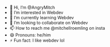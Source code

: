 - 👋 Hi, I’m @AngryMitch
- 👀 I’m interested in Webdev
- 🌱 I’m currently learning Webdev
- 💞️ I’m looking to collaborate on Webdev
- 📫 How to reach me @mitchellroemling on insta
- 😄 Pronouns: he/him
- ⚡ Fun fact: I like webdev lol

<!---
AngryMitch/AngryMitch is a ✨ special ✨ repository because its `README.md` (this file) appears on your GitHub profile.
You can click the Preview link to take a look at your changes.
--->
